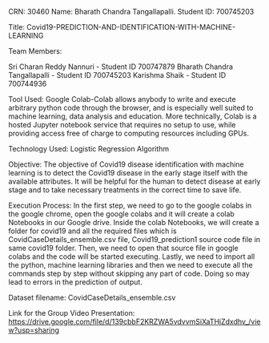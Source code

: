 CRN: 30460
Name: Bharath Chandra Tangallapalli.
Student ID: 700745203

Title: 
Covid19-PREDICTION-AND-IDENTIFICATION-WITH-MACHINE-LEARNING

Team Members:

Sri Charan Reddy Nannuri - Student ID 700747879
Bharath Chandra Tangallapalli - Student ID 700745203
Karishma Shaik - Student ID 700744936

Tool Used:
Google Colab-Colab allows anybody to write and execute arbitrary python code through the browser, and is especially well suited to machine learning, data analysis and education. More technically, Colab is a hosted Jupyter notebook service that requires no setup to use, while providing access free of charge to computing resources including GPUs.

Technology Used:
Logistic Regression Algorithm

Objective:
The objective of Covid19 disease identification with machine learning is to detect the Covid19 disease in the early stage itself with the available attributes. 
It will be helpful for the human to detect disease at early stage and to take necessary treatments in the correct time to save life.

Execution Process:
In the first step, we need to go to the google colabs in the google chrome, open the google colabs and it will create a colab Notebooks in our Google drive. 
Inside the colab Notebooks, we will create a folder for covid19 and all the required files  which is CovidCaseDetails_ensemble.csv file, Covid19_prediction1 source code file in same covid19 folder.
Then, we need to open that source file in google colabs and the code will be started executing. Lastly, we need to import all the python, machine learning libraries and then we need to execute all the commands step by step without skipping any part of code. Doing so may lead to errors in the prediction of output.



Dataset filename:
CovidCaseDetails_ensemble.csv


Link for the Group Video Presentation:
https://drive.google.com/file/d/139cbbF2KRZWA5vdvvmSiXaTHjZdxdhv_/view?usp=sharing

